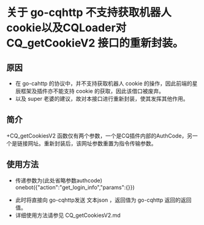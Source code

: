 # 关于 go-cqhttp 不支持获取机器人cookie以及CQLoader对 CQ_getCookieV2 接口的重新封装。

## 原因
+ 在 go-cahttp 的协议中，并不支持获取机器人 cookie 的操作，因此前端的星辰框架及插件亦不能支持 cookie 的获取，因此该借口被废弃。
+ 以及 super 老婆的建议，故对本接口进行重新封装，使其发挥其他作用。

## 简介
+CQ_getCookiesV2 函数仅有两个参数，一个是CQ插件内部的AuthCode，另一个是链接网址。重新封装后，该网址参数重置为指令传输参数。
## 使用方法
+ 传递参数为(此处省略参数authcode) onebot({"action":"get_login_info","params":{}})
 - 此时将直接向 go-cqhttp发送 文本json ，返回值为 go-cqhttp 返回的返回值。
 - 详细使用方法请参见 CQ_getCookiesV2.md
